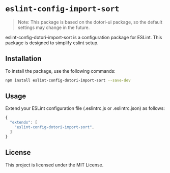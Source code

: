# `eslint-config-import-sort`

> Note: This package is based on the dotori-ui package, so the default settings may change in the future.
> 
eslint-config-dotori-import-sort is a configuration package for ESLint. This package is designed to simplify eslint setup.

## Installation

To install the package, use the following commands:
```bash
npm install eslint-config-dotori-import-sort --save-dev
```


## Usage
Extend your ESLint configuration file (.eslintrc.js or .eslintrc.json) as follows:
```javascript
{
  "extends": [
    "eslint-config-dotori-import-sort",
  ]
}
```


## License
This project is licensed under the MIT License.